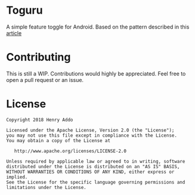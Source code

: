Toguru
======

A simple feature toggle for Android. Based on the pattern 
described in this [article](https://martinfowler.com/articles/feature-toggles.html)

Contributing
============

This is still a WIP. Contributions would highly be appreciated.
Feel free to open a pull request or an issue.

License
=======

    Copyright 2018 Henry Addo

    Licensed under the Apache License, Version 2.0 (the "License");
    you may not use this file except in compliance with the License.
    You may obtain a copy of the License at

       http://www.apache.org/licenses/LICENSE-2.0

    Unless required by applicable law or agreed to in writing, software
    distributed under the License is distributed on an "AS IS" BASIS,
    WITHOUT WARRANTIES OR CONDITIONS OF ANY KIND, either express or implied.
    See the License for the specific language governing permissions and
    limitations under the License.
